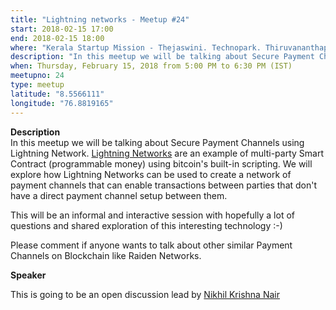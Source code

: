 ```yaml
---
title: "Lightning networks - Meetup #24"
start: 2018-02-15 17:00
end: 2018-02-15 18:00
where: "Kerala Startup Mission - Thejaswini. Technopark. Thiruvananthapuram."
description: "In this meetup we will be talking about Secure Payment Channels using Lightning Network."
when: Thursday, February 15, 2018 from 5:00 PM to 6:30 PM (IST)
meetupno: 24
type: meetup
latitude: "8.5566111"
longitude: "76.8819165"
---
```


**Description**  
In this meetup we will be talking about Secure Payment Channels using Lightning Network. [Lightning Networks](http://lightning.network/) are an example of multi-party Smart Contract
(programmable money) using bitcoin's built-in scripting. We will explore how Lightning Networks can be used to create a network of payment channels that can enable transactions between parties that don't have a direct payment channel setup between them.

This will be an informal and interactive session with hopefully a lot of questions and shared exploration of this interesting technology :-)

Please comment if anyone wants to talk about other similar Payment Channels on Blockchain like Raiden Networks.

**Speaker**

This is going to be an open discussion lead by [Nikhil Krishna Nair](https://www.linkedin.com/in/nikhilkrishna)
